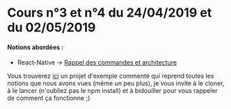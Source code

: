 # Cours n°3 et n°4 du 24/04/2019 et du 02/05/2019

#### Notions abordées :
- React-Native -> [Rappel des commandes et architecture](./rappels_react-native.md)

Vous trouverez [ici](./exemple) un projet d'exemple commenté qui reprend toutes les notions que nous avons vues (même un peu plus), je vous invite à le cloner, à le lancer (n'oubliez pas le npm install) et à bidouiller pour vous rappeler de comment ça fonctionne ;)